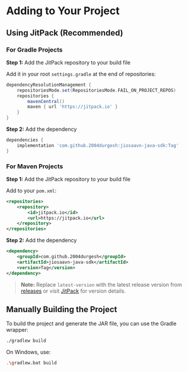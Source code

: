 # Adding to Your Project

## Using JitPack (Recommended)

### For Gradle Projects

**Step 1:** Add the JitPack repository to your build file

Add it in your root `settings.gradle` at the end of repositories:

```gradle
dependencyResolutionManagement {
    repositoriesMode.set(RepositoriesMode.FAIL_ON_PROJECT_REPOS)
    repositories {
        mavenCentral()
        maven { url 'https://jitpack.io' }
    }
}
```

**Step 2:** Add the dependency

```gradle
dependencies {
    implementation 'com.github.2004durgesh:jiosaavn-java-sdk:Tag'
}
```

### For Maven Projects

**Step 1:** Add the JitPack repository to your build file

Add to your `pom.xml`:

```xml
<repositories>
    <repository>
        <id>jitpack.io</id>
        <url>https://jitpack.io</url>
    </repository>
</repositories>
```

**Step 2:** Add the dependency

```xml
<dependency>
    <groupId>com.github.2004durgesh</groupId>
    <artifactId>jiosaavn-java-sdk</artifactId>
    <version>Tag</version>
</dependency>
```

> **Note:** Replace `latest-version` with the latest release version from [releases](https://github.com/2004durgesh/jiosaavn-java-sdk/releases) or visit [JitPack](https://jitpack.io/#2004durgesh/jiosaavn-java-sdk) for version details.


## Manually Building the Project

To build the project and generate the JAR file, you can use the Gradle wrapper:

```bash
./gradlew build
```

On Windows, use:

```bash
.\gradlew.bat build
```
